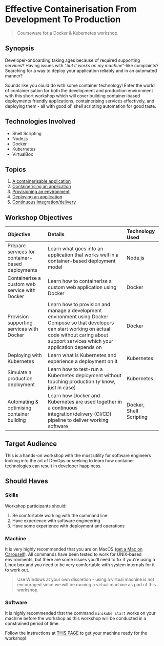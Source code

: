 # Effective Containerisation From Development To Production
> Courseware for a Docker & Kubernetes workshop.

## Synopsis
Developer-onboarding taking ages because of required supporting services? Having issues with "*but it works on my machine*"-like complaints? Searching for a way to deploy your application reliably and in an automated manner?

Sounds like you could do with some container technology! Enter the world of containerisation for both the development and production environment with this short workshop which will cover building container-based deployments friendly applications, containerising services effectively, and deploying them - all with good ol' shell scripting automation for good taste.

## Technologies Involved
- Shell Scripting
- Node.js
- Docker
- Kubernetes
- VirtualBox

## Topics
1. [A containerisable application](./01-application/README.md)
2. [Containerising an application](./02-containerising/README.md)
3. [Provisioning an environment](./03-provisioning/README.md)
4. [Deploying an application](./04-deploying/README.md)
5. [Continuous integration/delivery](./05-cicd/README.md)

## Workshop Objectives

| Objective | Details | Technology Used |
| :-------- | :------ | :-------------- |
| Prepare services for container-based deployments | Learn what goes into an application that works well in a container-based deployment model| Node.js |
| Containerise a custom web service with Docker | Learn how to containerise a custom web application using Docker | Docker |
| Provision supporting services with Docker | Learn how to provision and manage a development environment using Docker Compose so that developers can start working on actual code without caring about support services which your application depends on | Docker |
| Deploying with Kubernetes | Learn what is Kubernetes and experience a deployment on it | Kubernetes |
| Simulate a production deployment | Learn how to test-run a Kubernetes deployment without touching production (y'know, just in case) | Kubernetes |
| Automating & optimising container building | Learn how Docker and Kubernetes are used together in a continuous integration/delivery (CI/CD) pipeline to deliver working software | Docker, Shell Scripting |

## Target Audience
This is a hands-on workshop with the most utility for software engineers looking into the art of DevOps or seeking to learn how container technologies can result in developer happiness.

## Should Haves
### Skills
Workshop participants should:
1. Be comfortable working with the command line
2. Have experience with software engineering
3. Have some experience with deployment and operations

### Machine
It is very highly recommended that you are on MacOS ([get a Mac on Carousell](https://sg.carousell.com/search/products/?query=macbook%20pro%202015)). All commands have been tested to work for UNIX-based environments, but there are some issues you'll need to fix if you're using a Linux box and you need to be very comfortable with system internals for it to work out.

> Use Windows at your own discretion - using a virtual machine is not encouraged since we will be running a virtual machine as part of this workshop.

### Software
It is highly recommended that the command `minikube start` works on your machine before the workshop as this workshop will be conducted in a constrained period of time.

Follow the instructions at [THIS PAGE](./00-setup/README.md) to get your machine ready for the workshop!
